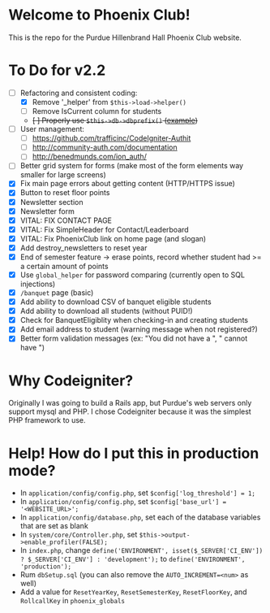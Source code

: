 # Welcome to Phoenix Club!
This is the repo for the Purdue Hillenbrand Hall Phoenix Club website.

# To Do for v2.2
- [ ] Refactoring and consistent coding:
	- [X] Remove '_helper' from `$this->load->helper()`
	- [ ] Remove IsCurrent column for students
	- ~~[ ] Properly use `$this->db->dbprefix()` ([example](https://stackoverflow.com/questions/16021367/adding-table-prefix-to-join-in-codeigniter))~~
- [ ] User management:
	- [ ] https://github.com/trafficinc/CodeIgniter-Authit
	- [ ] http://community-auth.com/documentation
	- [ ] http://benedmunds.com/ion_auth/
- [ ] Better grid system for forms (make most of the form elements way smaller for large screens)
- [X] Fix main page errors about getting content (HTTP/HTTPS issue)
- [X] Button to reset floor points
- [X] Newsletter section
- [X] Newsletter form
- [X] VITAL: FIX CONTACT PAGE
- [X] VITAL: Fix SimpleHeader for Contact/Leaderboard
- [X] VITAL: Fix PhoenixClub link on home page (and slogan)
- [X] Add destroy_newsletters to reset year
- [X] End of semester feature -> erase points, record whether student had >= a certain amount of points
- [X] Use `global_helper` for password comparing (currently open to SQL injections)
- [X] `/banquet` page (basic)
- [X] Add ability to download CSV of banquet eligible students
- [X] Add ability to download all students (without PUID!)
- [X] Check for BanquetEligiblity when checking-in and creating students
- [X] Add email address to student (warning message when not registered?)
- [X] Better form validation messages (ex: "You did not have a <field>", "<Field> cannot have <this>")

# Why Codeigniter?
Originally I was going to build a Rails app, but Purdue's web servers only support mysql and PHP. I chose Codeigniter because it was the simplest PHP framework to use.

# Help! How do I put this in production mode?
- In `application/config/config.php`, set `$config['log_threshold'] = 1;`
- In `application/config/config.php`, set `$config['base_url'] = '<WEBSITE_URL>';`
- In `application/config/database.php`, set each of the database variables that are set as blank
- In `system/core/Controller.php`, set `$this->output->enable_profiler(FALSE);`
- In `index.php`, change `define('ENVIRONMENT', isset($_SERVER['CI_ENV']) ? $_SERVER['CI_ENV'] : 'development');` to `define('ENVIRONMENT', 'production');`
- Rum `dbSetup.sql` (you can also remove the `AUTO_INCREMENT=<num>` as well)
- Add a value for `ResetYearKey`, `ResetSemesterKey`, `ResetFloorKey`, and `RollcallKey` in `phoenix_globals`
